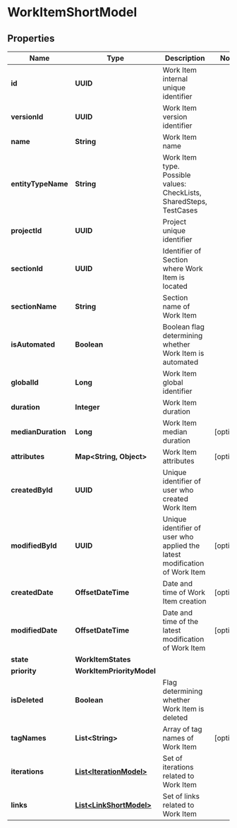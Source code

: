 

# WorkItemShortModel


## Properties

| Name | Type | Description | Notes |
|------------ | ------------- | ------------- | -------------|
|**id** | **UUID** | Work Item internal unique identifier |  |
|**versionId** | **UUID** | Work Item version identifier |  |
|**name** | **String** | Work Item name |  |
|**entityTypeName** | **String** | Work Item type. Possible values: CheckLists, SharedSteps, TestCases |  |
|**projectId** | **UUID** | Project unique identifier |  |
|**sectionId** | **UUID** | Identifier of Section where Work Item is located |  |
|**sectionName** | **String** | Section name of Work Item |  |
|**isAutomated** | **Boolean** | Boolean flag determining whether Work Item is automated |  |
|**globalId** | **Long** | Work Item global identifier |  |
|**duration** | **Integer** | Work Item duration |  |
|**medianDuration** | **Long** | Work Item median duration |  [optional] |
|**attributes** | **Map&lt;String, Object&gt;** | Work Item attributes |  [optional] |
|**createdById** | **UUID** | Unique identifier of user who created Work Item |  |
|**modifiedById** | **UUID** | Unique identifier of user who applied the latest modification of Work Item |  [optional] |
|**createdDate** | **OffsetDateTime** | Date and time of Work Item creation |  [optional] |
|**modifiedDate** | **OffsetDateTime** | Date and time of the latest modification of Work Item |  [optional] |
|**state** | **WorkItemStates** |  |  |
|**priority** | **WorkItemPriorityModel** |  |  |
|**isDeleted** | **Boolean** | Flag determining whether Work Item is deleted |  |
|**tagNames** | **List&lt;String&gt;** | Array of tag names of Work Item |  [optional] |
|**iterations** | [**List&lt;IterationModel&gt;**](IterationModel.md) | Set of iterations related to Work Item |  |
|**links** | [**List&lt;LinkShortModel&gt;**](LinkShortModel.md) | Set of links related to Work Item |  |



